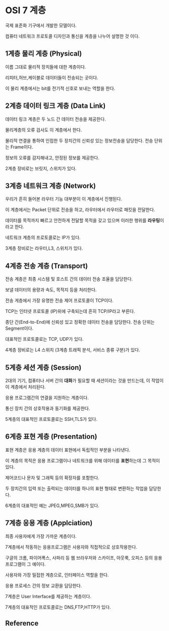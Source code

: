 # OSI 7 계층

국제 표준화 기구에서 개발한 모델이다.

컴퓨터 네트워크 프로토콜 디자인과 통신을 계층을 나누어 설명한 것 이다.

## 1계층 물리 계층 (Physical)

이름 그대로 물리적 장치들에 대한 계층이다.

리피터,허브,케이블로 데이터들이 전송되는 곳이다.

이 물리 계층에서는 bit를 전기적 신호로 보내는 역할을 한다.

## 2계층 데이터 링크 계층 (Data Link)

데이터 링크 계층은 두 노드 간 데이터 전송을 제공한다.

물리계층의 오류 검사도 이 계층에서 한다.

물리적 연결을 통하여 인접한 두 장치간의 신뢰성 있는 정보전송을 담당한다. 전송 단위는 Frame이다.

정보의 오류를 감지해내고, 안정된 정보를 제공한다.

2계층 장비로는 브릿지, 스위치가 있다.

## 3계층 네트워크 계층 (Network)

우리가 흔히 들어본 라우터 기능 대부분이 이 계층에서 진행된다.

이 계층에서는 Packet 단위로 전송을 하고, 라우터에서 라우터로 패킷을 전달한다.

데이터를 목적까지 빠르고 안전하게 전달할 목적을 갖고 있으며 이러한 행위를 **라우팅**이라고 한다.

네트워크 계층의 프로토콜로는 IP가 있다.

3계층 장비로는 라우터,L3, 스위치가 있다.

## 4계층 전송 계층 (Transport)

전송 계층은 최종 시스템 및 호스트 간의 데이터 전송 조율을 담당한다.

보낼 데이터의 용량과 속도, 목적지 등을 처리한다.

전송 게층에서 가장 유명한 전송 제어 프로토콜이 TCP이다.

TCP는 인터넷 프로토콜 (IP)위에 구축되는데 흔히 TCP/IP라고 부른다.

종단 간(End-to-End)에 신뢰성 있고 정확한 데이터 전송을 담당한다. 전송 단위는 Segment이다.

대표적인 프로토콜로는 TCP, UDP가 있다.

4계층 장비로는 L4 스위치 (3계층 트래픽 분석, 서비스 종류 구분)가 있다.

## 5계층 세션 계층 (Session)

2대의 기기, 컴퓨터나 서버 간의 **대화**가 필요할 때 세션이라는 것을 만드는데, 이 작업이 이 계층에서 처리된다.

응용 프로그램간의 연결을 지원하는 계층이다.

통신 장치 간의 상호작용과 동기화를 제공한다.

5계층의 대표적인 프로토콜로는 SSH,TLS가 있다.

## 6계층 표현 계층 (Presentation)

표현 계층은 응용 계층의 데이터 표현에서 독립적인 부분을 나타낸다.

이 계층의 목적은 응용 프로그램이나 네트워크를 위해 데이터를 **표현**하는데 그 목적이 있다.

제어코드나 문자 및 그래픽 등의 확장자를 포함한다.

두 장치간의 입력 또는 출력되는 데이터를 하나의 표현 형태로 변환하는 작업을 담당한다.

6계층의 대표적인 예는 JPEG,MPEG,SMB가 있다.

## 7계층 응용 계층 (Applciation)

최종 사용자에게 가장 가까운 계층이다.

7계층에서 작동하는 응용프로그램은 사용자와 직접적으로 상호작용한다.

구글의 크롬, 파이어폭스, 사파리 등 웹 브라우저와 스카이프, 아웃룩, 오피스 등의 응용프로그램이 그 예이다.

사용자와 가장 밀접한 계층으로, 인터페이스 역할을 한다.

응용 프로세스 간의 정보 교환을 담당한다.

7계층은 User Interface를 제공하는 계층이다.

7계층의 대표적인 프로토콜로는 DNS,FTP,HTTP가 있다.

## Reference